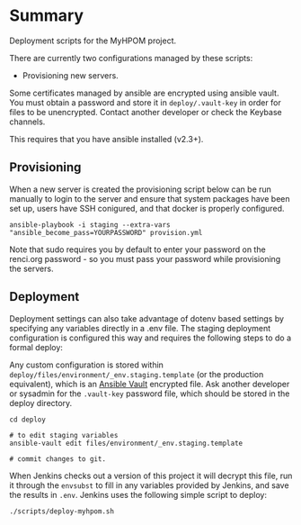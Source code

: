 Summary
=======

Deployment scripts for the MyHPOM project.

There are currently two configurations managed by these scripts:

 * Provisioning new servers.

Some certificates managed by ansible are encrypted using ansible vault. You must
obtain a password and store it in `deploy/.vault-key` in order for files to be
unencrypted. Contact another developer or check the Keybase channels.

This requires that you have ansible installed (v2.3+).

Provisioning
------------

When a new server is created the provisioning script below can be run manually
to login to the server and ensure that system packages have been set up, users
have SSH conigured, and that docker is properly configured.

    ansible-playbook -i staging --extra-vars "ansible_become_pass=YOURPASSWORD" provision.yml

Note that sudo requires you by default to enter your password on the renci.org
password - so you must pass your password while provisioning the servers.

Deployment
----------

Deployment settings can also take advantage of dotenv based settings by
specifying any variables directly in a .env file. The staging deployment
configuration is configured this way and requires the following steps to do a
formal deploy:

Any custom configuration is stored within
`deploy/files/environment/_env.staging.template` (or the production equivalent), which is an
[Ansible Vault](https://docs.ansible.com/ansible/2.4/vault.html) encrypted file. Ask another developer or
sysadmin for the `.vault-key` password file, which should be stored in the deploy directory.

```shell
cd deploy

# to edit staging variables
ansible-vault edit files/environment/_env.staging.template

# commit changes to git.
```

When Jenkins checks out a version of this project it will decrypt this file,
run it through the `envsubst` to fill in any variables provided by Jenkins, and
save the results in `.env`. Jenkins uses the following simple script to deploy:

```shell
./scripts/deploy-myhpom.sh
```
